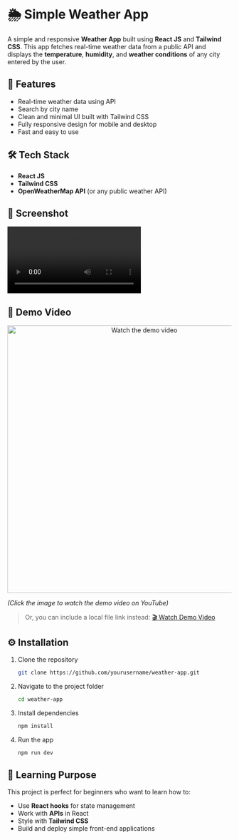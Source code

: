 # 🌦️ Simple Weather App

A simple and responsive **Weather App** built using **React JS** and **Tailwind CSS**.
This app fetches real-time weather data from a public API and displays the **temperature**, **humidity**, and **weather conditions** of any city entered by the user.

## 🚀 Features

* Real-time weather data using API
* Search by city name
* Clean and minimal UI built with Tailwind CSS
* Fully responsive design for mobile and desktop
* Fast and easy to use

## 🛠️ Tech Stack

* **React JS**
* **Tailwind CSS**
* **OpenWeatherMap API** (or any public weather API)

## 📸 Screenshot

![App Screenshot](./src/assets/WeatherApp_Preview.mp4)

## 🎥 Demo Video

<p align="center">
  <a href="https://www.youtube.com/watch?v=YOUR_VIDEO_ID" target="_blank">
    <img src="https://img.youtube.com/vi/YOUR_VIDEO_ID/0.jpg" alt="Watch the demo video" width="600">
  </a>
</p>

*(Click the image to watch the demo video on YouTube)*

> Or, you can include a local file link instead:
> [🎬 Watch Demo Video](./demo.mp4)

## ⚙️ Installation

1. Clone the repository

   ```bash
   git clone https://github.com/yourusername/weather-app.git
   ```
2. Navigate to the project folder

   ```bash
   cd weather-app
   ```
3. Install dependencies

   ```bash
   npm install
   ```
4. Run the app

   ```bash
   npm run dev
   ```

## 🧠 Learning Purpose

This project is perfect for beginners who want to learn how to:

* Use **React hooks** for state management
* Work with **APIs** in React
* Style with **Tailwind CSS**
* Build and deploy simple front-end applications

